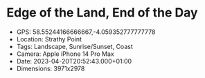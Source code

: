 # Edge of the Land, End of the Day

- GPS: 58.55244166666667,-4.059352777777778
- Location: Strathy Point
- Tags: Landscape, Sunrise/Sunset, Coast
- Camera: Apple iPhone 14 Pro Max
- Date: 2023-04-20T20:52:43.000+01:00
- Dimensions: 3971x2978
